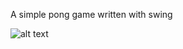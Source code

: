 A simple pong game written with swing

![alt text](https://i.gyazo.com/bee35c346ebc25a23a9877917060237f.png)